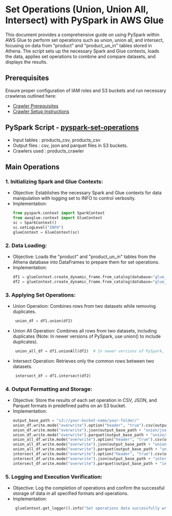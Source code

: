 # Set Operations (Union, Union All, Intersect) with PySpark in AWS Glue
This document provides a comprehensive guide on using PySpark within AWS Glue to perform set operations such as union, union all, and intersect, focusing on data from "product" and "product_un_in" tables stored in Athena. The script sets up the necessary Spark and Glue contexts, loads the data, applies set operations to combine and compare datasets, and displays the results.

## Prerequisites

Ensure proper configuration of IAM roles and S3 buckets and run necessary crawleras outlined here:
* [Crawler Prerequisites](/crawler-prerequisites.md)
* [Crawler Setup Instructions](/set-up-instructions.md)
  
##  PySpark Script - [pyspark-set-operations](../glue-code/ti-pyspark-union-unionall-intersect.py)
- Input tables          : products_csv, products_csv
- Output files          : csv, json and parquet files in S3 buckets.
- Crawlers used         : products_crawler

## Main Operations

### 1. Initializing Spark and Glue Contexts:
* Objective: Establishes the necessary Spark and Glue contexts for data manipulation with logging set to INFO to control verbosity.
* Implementation:
  ```python
  from pyspark.context import SparkContext
  from awsglue.context import GlueContext
  sc = SparkContext()
  sc.setLogLevel("INFO")
  glueContext = GlueContext(sc)
  ```

### 2. Data Loading:
* Objective: Loads the "product" and "product_un_in" tables from the Athena database into DataFrames to prepare them for set operations.
* Implementation:
  ```python
  df1 = glueContext.create_dynamic_frame.from_catalog(database="glue_db", table_name="product").toDF()
  df2 = glueContext.create_dynamic_frame.from_catalog(database="glue_db", table_name="product_un_in").toDF()

  ```
### 3. Applying Set Operations:
* Union Operation: Combines rows from two datasets while removing duplicates.
  ```python
   union_df = df1.union(df2)
  ```
* Union All Operation: Combines all rows from two datasets, including duplicates (Note: In newer versions of PySpark, use union() to include duplicates).
  ```python
   union_all_df = df1.unionAll(df2)  # In newer versions of PySpark, use union() instead
  ```
* Intersect Operation: Retrieves only the common rows between two datasets.
  ```python
   intersect_df = df1.intersect(df2)
  ```

### 4. Output Formatting and Storage:
* Objective: Store the results of each set operation in CSV, JSON, and Parquet formats in predefined paths on an S3 bucket.
* Implementation:
  ```python
  output_base_path = "s3://your-bucket-name/your-folder/"
  union_df.write.mode("overwrite").option("header", "true").csv(output_base_path + "union/csv/")
  union_df.write.mode("overwrite").json(output_base_path + "union/json/")
  union_df.write.mode("overwrite").parquet(output_base_path + "union/parquet/")
  union_all_df.write.mode("overwrite").option("header", "true").csv(output_base_path + "union_all/csv/")
  union_all_df.write.mode("overwrite").json(output_base_path + "union_all/json/")
  union_all_df.write.mode("overwrite").parquet(output_base_path + "union_all/parquet/")
  intersect_df.write.mode("overwrite").option("header", "true").csv(output_base_path + "intersect/csv/")
  intersect_df.write.mode("overwrite").json(output_base_path + "intersect/json/")
  intersect_df.write.mode("overwrite").parquet(output_base_path + "intersect/parquet/")
  ```

### 5. Logging and Execution Verification:
* Objective: Log the completion of operations and confirm the successful storage of data in all specified formats and operations.
* Implementation:
  ```python
   glueContext.get_logger().info("Set operations data successfully written to S3 in CSV, JSON, and Parquet formats.")
  ```
